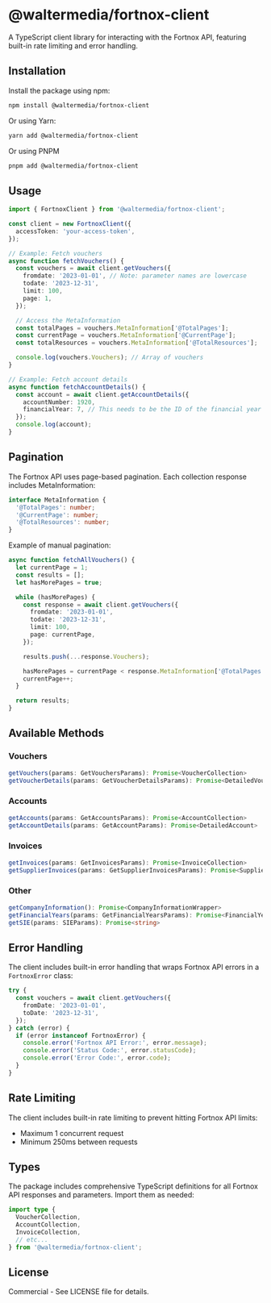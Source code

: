 # @waltermedia/fortnox-client

A TypeScript client library for interacting with the Fortnox API, featuring built-in rate limiting and error handling.

## Installation

Install the package using npm:

```bash
npm install @waltermedia/fortnox-client
```

Or using Yarn:

```bash
yarn add @waltermedia/fortnox-client
```

Or using PNPM

```bash
pnpm add @waltermedia/fortnox-client
```

## Usage

```typescript
import { FortnoxClient } from '@waltermedia/fortnox-client';

const client = new FortnoxClient({
  accessToken: 'your-access-token',
});

// Example: Fetch vouchers
async function fetchVouchers() {
  const vouchers = await client.getVouchers({
    fromdate: '2023-01-01', // Note: parameter names are lowercase
    todate: '2023-12-31',
    limit: 100,
    page: 1,
  });

  // Access the MetaInformation
  const totalPages = vouchers.MetaInformation['@TotalPages'];
  const currentPage = vouchers.MetaInformation['@CurrentPage'];
  const totalResources = vouchers.MetaInformation['@TotalResources'];

  console.log(vouchers.Vouchers); // Array of vouchers
}

// Example: Fetch account details
async function fetchAccountDetails() {
  const account = await client.getAccountDetails({
    accountNumber: 1920,
    financialYear: 7, // This needs to be the ID of the financial year
  });
  console.log(account);
}
```

## Pagination

The Fortnox API uses page-based pagination. Each collection response includes MetaInformation:

```typescript
interface MetaInformation {
  '@TotalPages': number;
  '@CurrentPage': number;
  '@TotalResources': number;
}
```

Example of manual pagination:

```typescript
async function fetchAllVouchers() {
  let currentPage = 1;
  const results = [];
  let hasMorePages = true;

  while (hasMorePages) {
    const response = await client.getVouchers({
      fromdate: '2023-01-01',
      todate: '2023-12-31',
      limit: 100,
      page: currentPage,
    });

    results.push(...response.Vouchers);

    hasMorePages = currentPage < response.MetaInformation['@TotalPages'];
    currentPage++;
  }

  return results;
}
```

## Available Methods

### Vouchers

```typescript
getVouchers(params: GetVouchersParams): Promise<VoucherCollection>
getVoucherDetails(params: GetVoucherDetailsParams): Promise<DetailedVoucher>
```

### Accounts

```typescript
getAccounts(params: GetAccountsParams): Promise<AccountCollection>
getAccountDetails(params: GetAccountParams): Promise<DetailedAccount>
```

### Invoices

```typescript
getInvoices(params: GetInvoicesParams): Promise<InvoiceCollection>
getSupplierInvoices(params: GetSupplierInvoicesParams): Promise<SupplierInvoicesCollection>
```

### Other

```typescript
getCompanyInformation(): Promise<CompanyInformationWrapper>
getFinancialYears(params: GetFinancialYearsParams): Promise<FinancialYearsCollection>
getSIE(params: SIEParams): Promise<string>
```

## Error Handling

The client includes built-in error handling that wraps Fortnox API errors in a `FortnoxError` class:

```typescript
try {
  const vouchers = await client.getVouchers({
    fromDate: '2023-01-01',
    toDate: '2023-12-31',
  });
} catch (error) {
  if (error instanceof FortnoxError) {
    console.error('Fortnox API Error:', error.message);
    console.error('Status Code:', error.statusCode);
    console.error('Error Code:', error.code);
  }
}
```

## Rate Limiting

The client includes built-in rate limiting to prevent hitting Fortnox API limits:

- Maximum 1 concurrent request
- Minimum 250ms between requests

## Types

The package includes comprehensive TypeScript definitions for all Fortnox API responses and parameters. Import them as needed:

```typescript
import type {
  VoucherCollection,
  AccountCollection,
  InvoiceCollection,
  // etc...
} from '@waltermedia/fortnox-client';
```

## License

Commercial - See LICENSE file for details.
